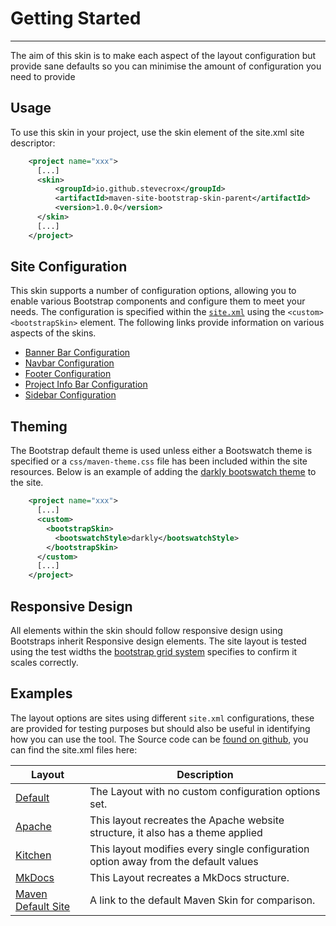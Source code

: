 # Getting Started
<hr/>
The aim of this skin is to make each aspect of the layout configuration but provide sane defaults so you can minimise the amount of configuration you need to provide

## Usage
  
To use this skin in your project, use the skin element of the site.xml site descriptor:

```xml
    <project name="xxx">
      [...]
      <skin>
          <groupId>io.github.stevecrox</groupId>
          <artifactId>maven-site-bootstrap-skin-parent</artifactId>
          <version>1.0.0</version>
      </skin>
      [...]
    </project>
```

## Site Configuration

This skin supports a number of configuration options, allowing you to enable various Bootstrap components and configure them to meet your needs. The configuration is specified within the [`site.xml`](https://maven.apache.org/doxia/doxia-sitetools/doxia-decoration-model/decoration.html) using the `<custom><bootstrapSkin>` element. The following links provide information on various aspects of the skins.

* [Banner Bar Configuration](bannerbar/bannerbar.md)
* [Navbar Configuration](navbar/navbar.md)
* [Footer Configuration](footer/footer.md)
* [Project Info Bar Configuration](projectinfobar/projectinfobar.md)
* [Sidebar Configuration](sidebar.md)

## Theming
The Bootstrap default theme is used unless either a Bootswatch theme is specified or a `css/maven-theme.css` file has been included within the site resources. Below is an example of adding the [darkly bootswatch theme](https://bootswatch.com/darkly/) to the site.
```xml
    <project name="xxx">
      [...]
      <custom>
        <bootstrapSkin>
          <bootswatchStyle>darkly</bootswatchStyle>
        </bootstrapSkin>
      </custom>
      [...]
    </project>
```

## Responsive Design
All elements within the skin should follow responsive design using Bootstraps inherit Responsive design elements. The site layout is tested using the test widths the [bootstrap grid system](https://getbootstrap.com/docs/5.0/layout/grid/) specifies to confirm it scales correctly.

## Examples

The layout options are sites using different `site.xml` configurations, these are provided for testing purposes but should also be useful in identifying how you can use the tool. The Source code can be [found on github](https://github.com/stevecrox/maven-site-bootstrap-skin), you can find the site.xml files here:

| Layout                                                                                       | Description                                                                         |
|----------------------------------------------------------------------------------------------|-------------------------------------------------------------------------------------|
| [Default](../bootstrap-site-skin/index.html)                                                 | The Layout with no custom configuration options set.                                |
| [Apache](../bootstrap-site-skin-example-parent/boostrap-site-skin-apache-options/index.html) | This layout recreates the Apache website structure, it also has a theme applied     |
| [Kitchen](../bootstrap-site-skin-example-parent/boostrap-site-skin-all-options/index.html)   | This layout modifies every single configuration option away from the default values |
| [MkDocs](../bootstrap-site-skin-example-parent/boostrap-site-skin-navbar/index.html)         | This Layout recreates a MkDocs structure.                                           |
| [Maven Default Site](https://maven.apache.org/skins/maven-default-skin/sample/)              | A link to the default Maven Skin for comparison.                                    | 
 